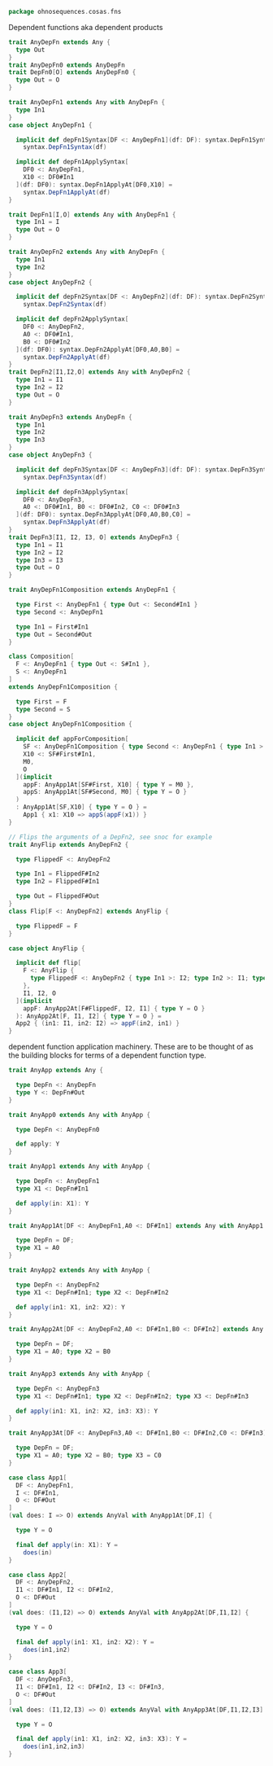 
```scala
package ohnosequences.cosas.fns
```

Dependent functions aka dependent products

```scala
trait AnyDepFn extends Any {
  type Out
}
trait AnyDepFn0 extends AnyDepFn
trait DepFn0[O] extends AnyDepFn0 {
  type Out = O
}

trait AnyDepFn1 extends Any with AnyDepFn {
  type In1
}
case object AnyDepFn1 {

  implicit def depFn1Syntax[DF <: AnyDepFn1](df: DF): syntax.DepFn1Syntax[DF] =
    syntax.DepFn1Syntax(df)

  implicit def depFn1ApplySyntax[
    DF0 <: AnyDepFn1,
    X10 <: DF0#In1
  ](df: DF0): syntax.DepFn1ApplyAt[DF0,X10] =
    syntax.DepFn1ApplyAt(df)
}

trait DepFn1[I,O] extends Any with AnyDepFn1 {
  type In1 = I
  type Out = O
}

trait AnyDepFn2 extends Any with AnyDepFn {
  type In1
  type In2
}
case object AnyDepFn2 {

  implicit def depFn2Syntax[DF <: AnyDepFn2](df: DF): syntax.DepFn2Syntax[DF] =
    syntax.DepFn2Syntax(df)

  implicit def depFn2ApplySyntax[
    DF0 <: AnyDepFn2,
    A0 <: DF0#In1,
    B0 <: DF0#In2
  ](df: DF0): syntax.DepFn2ApplyAt[DF0,A0,B0] =
    syntax.DepFn2ApplyAt(df)
}
trait DepFn2[I1,I2,O] extends Any with AnyDepFn2 {
  type In1 = I1
  type In2 = I2
  type Out = O
}

trait AnyDepFn3 extends AnyDepFn {
  type In1
  type In2
  type In3
}
case object AnyDepFn3 {

  implicit def depFn3Syntax[DF <: AnyDepFn3](df: DF): syntax.DepFn3Syntax[DF] =
    syntax.DepFn3Syntax(df)

  implicit def depFn3ApplySyntax[
    DF0 <: AnyDepFn3,
    A0 <: DF0#In1, B0 <: DF0#In2, C0 <: DF0#In3
  ](df: DF0): syntax.DepFn3ApplyAt[DF0,A0,B0,C0] =
    syntax.DepFn3ApplyAt(df)
}
trait DepFn3[I1, I2, I3, O] extends AnyDepFn3 {
  type In1 = I1
  type In2 = I2
  type In3 = I3
  type Out = O
}

trait AnyDepFn1Composition extends AnyDepFn1 {

  type First <: AnyDepFn1 { type Out <: Second#In1 }
  type Second <: AnyDepFn1

  type In1 = First#In1
  type Out = Second#Out
}

class Composition[
  F <: AnyDepFn1 { type Out <: S#In1 },
  S <: AnyDepFn1
]
extends AnyDepFn1Composition {

  type First = F
  type Second = S
}
case object AnyDepFn1Composition {

  implicit def appForComposition[
    SF <: AnyDepFn1Composition { type Second <: AnyDepFn1 { type In1 >: M0; type Out >: O } },
    X10 <: SF#First#In1,
    M0,
    O
  ](implicit
    appF: AnyApp1At[SF#First, X10] { type Y = M0 },
    appS: AnyApp1At[SF#Second, M0] { type Y = O }
  )
  : AnyApp1At[SF,X10] { type Y = O } =
    App1 { x1: X10 => appS(appF(x1)) }
}

// Flips the arguments of a DepFn2, see snoc for example
trait AnyFlip extends AnyDepFn2 {

  type FlippedF <: AnyDepFn2

  type In1 = FlippedF#In2
  type In2 = FlippedF#In1

  type Out = FlippedF#Out
}
class Flip[F <: AnyDepFn2] extends AnyFlip {

  type FlippedF = F
}

case object AnyFlip {

  implicit def flip[
    F <: AnyFlip {
      type FlippedF <: AnyDepFn2 { type In1 >: I2; type In2 >: I1; type Out >: O }
    },
    I1, I2, O
  ](implicit
    appF: AnyApp2At[F#FlippedF, I2, I1] { type Y = O }
  ): AnyApp2At[F, I1, I2] { type Y = O } =
  App2 { (in1: I1, in2: I2) => appF(in2, in1) }
}
```

dependent function application machinery. These are to be thought of as the building blocks for terms of a dependent function type.

```scala
trait AnyApp extends Any {

  type DepFn <: AnyDepFn
  type Y <: DepFn#Out
}

trait AnyApp0 extends Any with AnyApp {

  type DepFn <: AnyDepFn0

  def apply: Y
}

trait AnyApp1 extends Any with AnyApp {

  type DepFn <: AnyDepFn1
  type X1 <: DepFn#In1

  def apply(in: X1): Y
}

trait AnyApp1At[DF <: AnyDepFn1,A0 <: DF#In1] extends Any with AnyApp1 {

  type DepFn = DF;
  type X1 = A0
}

trait AnyApp2 extends Any with AnyApp {

  type DepFn <: AnyDepFn2
  type X1 <: DepFn#In1; type X2 <: DepFn#In2

  def apply(in1: X1, in2: X2): Y
}

trait AnyApp2At[DF <: AnyDepFn2,A0 <: DF#In1,B0 <: DF#In2] extends Any with AnyApp2 {

  type DepFn = DF;
  type X1 = A0; type X2 = B0
}

trait AnyApp3 extends Any with AnyApp {

  type DepFn <: AnyDepFn3
  type X1 <: DepFn#In1; type X2 <: DepFn#In2; type X3 <: DepFn#In3

  def apply(in1: X1, in2: X2, in3: X3): Y
}

trait AnyApp3At[DF <: AnyDepFn3,A0 <: DF#In1,B0 <: DF#In2,C0 <: DF#In3] extends Any with AnyApp3 {

  type DepFn = DF;
  type X1 = A0; type X2 = B0; type X3 = C0
}

case class App1[
  DF <: AnyDepFn1,
  I <: DF#In1,
  O <: DF#Out
]
(val does: I => O) extends AnyVal with AnyApp1At[DF,I] {

  type Y = O

  final def apply(in: X1): Y =
    does(in)
}

case class App2[
  DF <: AnyDepFn2,
  I1 <: DF#In1, I2 <: DF#In2,
  O <: DF#Out
]
(val does: (I1,I2) => O) extends AnyVal with AnyApp2At[DF,I1,I2] {

  type Y = O

  final def apply(in1: X1, in2: X2): Y =
    does(in1,in2)
}

case class App3[
  DF <: AnyDepFn3,
  I1 <: DF#In1, I2 <: DF#In2, I3 <: DF#In3,
  O <: DF#Out
]
(val does: (I1,I2,I3) => O) extends AnyVal with AnyApp3At[DF,I1,I2,I3] {

  type Y = O

  final def apply(in1: X1, in2: X2, in3: X3): Y =
    does(in1,in2,in3)
}

```




[test/scala/cosas/asserts.scala]: ../../../../test/scala/cosas/asserts.scala.md
[test/scala/cosas/DenotationTests.scala]: ../../../../test/scala/cosas/DenotationTests.scala.md
[test/scala/cosas/EqualityTests.scala]: ../../../../test/scala/cosas/EqualityTests.scala.md
[test/scala/cosas/DependentFunctionsTests.scala]: ../../../../test/scala/cosas/DependentFunctionsTests.scala.md
[test/scala/cosas/KListsTests.scala]: ../../../../test/scala/cosas/KListsTests.scala.md
[test/scala/cosas/RecordTests.scala]: ../../../../test/scala/cosas/RecordTests.scala.md
[test/scala/cosas/NatTests.scala]: ../../../../test/scala/cosas/NatTests.scala.md
[test/scala/cosas/TypeUnionTests.scala]: ../../../../test/scala/cosas/TypeUnionTests.scala.md
[main/scala/cosas/package.scala]: ../package.scala.md
[main/scala/cosas/types/package.scala]: ../types/package.scala.md
[main/scala/cosas/types/types.scala]: ../types/types.scala.md
[main/scala/cosas/types/parsing.scala]: ../types/parsing.scala.md
[main/scala/cosas/types/productTypes.scala]: ../types/productTypes.scala.md
[main/scala/cosas/types/syntax.scala]: ../types/syntax.scala.md
[main/scala/cosas/types/project.scala]: ../types/project.scala.md
[main/scala/cosas/types/denotations.scala]: ../types/denotations.scala.md
[main/scala/cosas/types/functionTypes.scala]: ../types/functionTypes.scala.md
[main/scala/cosas/types/serialization.scala]: ../types/serialization.scala.md
[main/scala/cosas/klists/replace.scala]: ../klists/replace.scala.md
[main/scala/cosas/klists/cons.scala]: ../klists/cons.scala.md
[main/scala/cosas/klists/klists.scala]: ../klists/klists.scala.md
[main/scala/cosas/klists/take.scala]: ../klists/take.scala.md
[main/scala/cosas/klists/package.scala]: ../klists/package.scala.md
[main/scala/cosas/klists/takeFirst.scala]: ../klists/takeFirst.scala.md
[main/scala/cosas/klists/toList.scala]: ../klists/toList.scala.md
[main/scala/cosas/klists/filter.scala]: ../klists/filter.scala.md
[main/scala/cosas/klists/pick.scala]: ../klists/pick.scala.md
[main/scala/cosas/klists/drop.scala]: ../klists/drop.scala.md
[main/scala/cosas/klists/map.scala]: ../klists/map.scala.md
[main/scala/cosas/klists/at.scala]: ../klists/at.scala.md
[main/scala/cosas/klists/syntax.scala]: ../klists/syntax.scala.md
[main/scala/cosas/klists/fold.scala]: ../klists/fold.scala.md
[main/scala/cosas/klists/noDuplicates.scala]: ../klists/noDuplicates.scala.md
[main/scala/cosas/klists/slice.scala]: ../klists/slice.scala.md
[main/scala/cosas/klists/find.scala]: ../klists/find.scala.md
[main/scala/cosas/records/package.scala]: ../records/package.scala.md
[main/scala/cosas/records/recordTypes.scala]: ../records/recordTypes.scala.md
[main/scala/cosas/records/syntax.scala]: ../records/syntax.scala.md
[main/scala/cosas/records/reorder.scala]: ../records/reorder.scala.md
[main/scala/cosas/typeUnions/typeUnions.scala]: ../typeUnions/typeUnions.scala.md
[main/scala/cosas/typeUnions/package.scala]: ../typeUnions/package.scala.md
[main/scala/cosas/fns/predicates.scala]: predicates.scala.md
[main/scala/cosas/fns/instances.scala]: instances.scala.md
[main/scala/cosas/fns/package.scala]: package.scala.md
[main/scala/cosas/fns/syntax.scala]: syntax.scala.md
[main/scala/cosas/fns/functions.scala]: functions.scala.md
[main/scala/cosas/subtyping.scala]: ../subtyping.scala.md
[main/scala/cosas/witness.scala]: ../witness.scala.md
[main/scala/cosas/equality.scala]: ../equality.scala.md
[main/scala/cosas/Nat.scala]: ../Nat.scala.md
[main/scala/cosas/Bool.scala]: ../Bool.scala.md